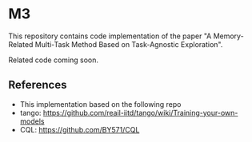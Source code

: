 # M3

This repository contains code implementation of the paper "A Memory-Related Multi-Task Method Based on Task-Agnostic Exploration".

Related code coming soon.



## References
* This implementation based on the following repo
* tango: https://github.com/reail-iitd/tango/wiki/Training-your-own-models
* CQL: https://github.com/BY571/CQL

